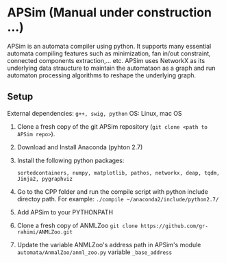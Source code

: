 # APSim (Manual under construction ...)

APSim is an automata compiler using python. It supports many essential automata compiling features such as minimization, fan in/out constraint, connected components extraction,... etc.
APSim uses NetworkX as its underlying data straucture to maintain the automataon as a graph and run automaton processing algorithms to reshape the underlying graph.

Setup
-----

External dependencies: `g++, swig, python`
OS: Linux, mac OS

1. Clone a fresh copy of the git APSim repository (`git clone <path to APSim repo>`).

2. Download and Install Anaconda (pyhton 2.7)

3. Install the following python packages:

    `sortedcontainers, numpy, matplotlib, pathos, networkx, deap, tqdm, Jinja2, pygraphviz`

4. Go to the CPP folder and run the compile script with python include directoy path. For example:
    `./compile ~/anaconda2/include/python2.7/`
    
5. Add APSim to your PYTHONPATH

6. Clone a fresh copy of ANMLZoo
`git clone https://github.com/gr-rahimi/ANMLZoo.git`

7. Update the variable ANMLZoo's address path in APSim's module `automata/AnmalZoo/anml_zoo.py` variable `_base_address`
